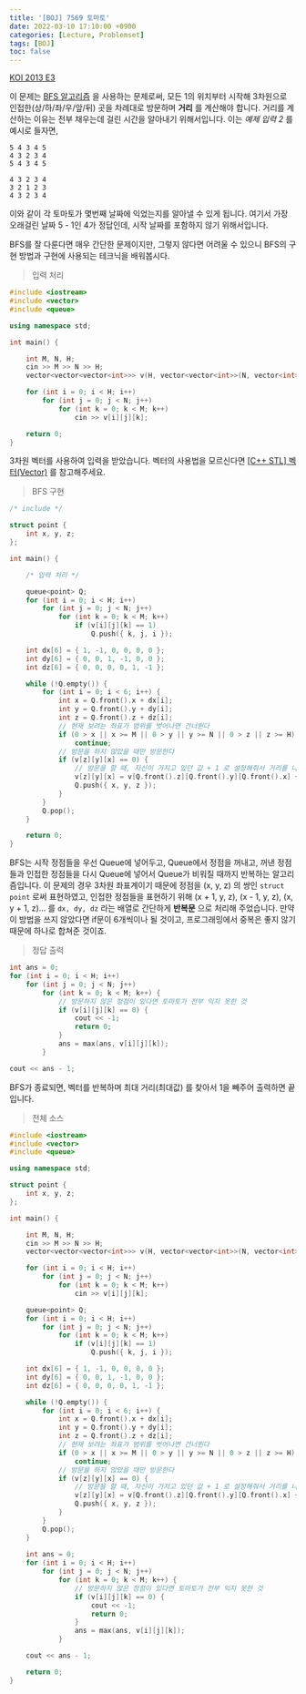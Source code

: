 ```yaml
---
title: '[BOJ] 7569 토마토'
date: 2022-03-10 17:10:00 +0900
categories: [Lecture, Problemset]
tags: [BOJ]
toc: false
---
```


[KOI 2013 E3](https://www.acmicpc.net/problem/7569)

이 문제는 [BFS 알고리즘](https://termsigening97.github.io/posts/data-structure-and-algorithms/#bfs) 을 사용하는 문제로써, 모든 1의 위치부터 시작해 3차원으로 인접한(상/하/좌/우/앞/뒤) 곳을 차례대로 방문하며 **거리** 를 계산해야 합니다. 거리를 계산하는 이유는 전부 채우는데 걸린 시간을 알아내기 위해서입니다. 이는 *예제 입력 2* 를 예시로 들자면,
```
5 4 3 4 5
4 3 2 3 4
5 4 3 4 5

4 3 2 3 4
3 2 1 2 3
4 3 2 3 4
```
이와 같이 각 토마토가 몇번째 날짜에 익었는지를 알아낼 수 있게 됩니다. 여기서 가장 오래걸린 날짜 5 - 1인 4가 정답인데, 시작 날짜를 포함하지 않기 위해서입니다.

BFS를 잘 다룬다면 매우 간단한 문제이지만, 그렇지 않다면 어려울 수 있으니 BFS의 구현 방법과 구현에 사용되는 테크닉을 배워봅시다.

> 입력 처리

```cpp
#include <iostream>
#include <vector>
#include <queue>

using namespace std;

int main() {

	int M, N, H;
	cin >> M >> N >> H;
    vector<vector<vector<int>>> v(H, vector<vector<int>>(N, vector<int>(M)));

	for (int i = 0; i < H; i++)
		for (int j = 0; j < N; j++)
			for (int k = 0; k < M; k++)
				cin >> v[i][j][k];

	return 0;
}
```

3차원 벡터를 사용하여 입력을 받았습니다. 벡터의 사용법을 모르신다면 [[C++ STL] 벡터(Vector)](https://termsigening97.github.io/posts/CPP-STL-Vector/) 를 참고해주세요.

> BFS 구현

```cpp
/* include */

struct point {
	int x, y, z;
};

int main() {

    /* 입력 처리 */

	queue<point> Q;
	for (int i = 0; i < H; i++)
		for (int j = 0; j < N; j++)
			for (int k = 0; k < M; k++)
				if (v[i][j][k] == 1)
					Q.push({ k, j, i });

	int dx[6] = { 1, -1, 0, 0, 0, 0 };
	int dy[6] = { 0, 0, 1, -1, 0, 0 };
	int dz[6] = { 0, 0, 0, 0, 1, -1 };

	while (!Q.empty()) {
		for (int i = 0; i < 6; i++) {
			int x = Q.front().x + dx[i];
			int y = Q.front().y + dy[i];
			int z = Q.front().z + dz[i];
			// 현재 보려는 좌표가 범위를 벗어나면 건너뛴다
			if (0 > x || x >= M || 0 > y || y >= N || 0 > z || z >= H)
				continue;
			// 방문을 하지 않았을 때만 방문한다
			if (v[z][y][x] == 0) {
				// 방문을 할 때, 자신이 가지고 있던 값 + 1 로 설정해줘서 거리를 나타낸다
				v[z][y][x] = v[Q.front().z][Q.front().y][Q.front().x] + 1;
				Q.push({ x, y, z });
			}	
		}
		Q.pop();
	}

	return 0;
}
```

BFS는 시작 정점들을 우선 Queue에 넣어두고, Queue에서 정점을 꺼내고, 꺼낸 정점들과 인접한 정점들을 다시 Queue에 넣어서 Queue가 비워질 때까지 반복하는 알고리즘입니다. 이 문제의 경우 3차원 좌표계이기 때문에 정점을 (x, y, z) 의 쌍인 `struct point` 로써 표현하였고, 인접한 정점들을 표현하기 위해 (x + 1, y, z), (x - 1, y, z), (x, y + 1, z)... 를 `dx, dy, dz` 라는 배열로 간단하게 **반복문** 으로 처리해 주었습니다. 만약 이 방법을 쓰지 않았다면 if문이 6개씩이나 될 것이고, 프로그래밍에서 중복은 좋지 않기 때문에 하나로 합쳐준 것이죠.

> 정답 출력

```cpp
int ans = 0;
for (int i = 0; i < H; i++)
    for (int j = 0; j < N; j++)
        for (int k = 0; k < M; k++) {
            // 방문하지 않은 정점이 있다면 토마토가 전부 익지 못한 것
            if (v[i][j][k] == 0) {
                cout << -1;
                return 0;
            }
            ans = max(ans, v[i][j][k]);
        }

cout << ans - 1;
```

BFS가 종료되면, 벡터를 반복하며 최대 거리(최대값) 를 찾아서 1을 빼주어 출력하면 끝입니다.

> 전체 소스

```cpp
#include <iostream>
#include <vector>
#include <queue>

using namespace std;

struct point {
	int x, y, z;
};

int main() {

	int M, N, H;
	cin >> M >> N >> H;
	vector<vector<vector<int>>> v(H, vector<vector<int>>(N, vector<int>(M)));

	for (int i = 0; i < H; i++)
		for (int j = 0; j < N; j++)
			for (int k = 0; k < M; k++)
				cin >> v[i][j][k];

	queue<point> Q;
	for (int i = 0; i < H; i++)
		for (int j = 0; j < N; j++)
			for (int k = 0; k < M; k++)
				if (v[i][j][k] == 1)
					Q.push({ k, j, i });

	int dx[6] = { 1, -1, 0, 0, 0, 0 };
	int dy[6] = { 0, 0, 1, -1, 0, 0 };
	int dz[6] = { 0, 0, 0, 0, 1, -1 };

	while (!Q.empty()) {
		for (int i = 0; i < 6; i++) {
			int x = Q.front().x + dx[i];
			int y = Q.front().y + dy[i];
			int z = Q.front().z + dz[i];
			// 현재 보려는 좌표가 범위를 벗어나면 건너뛴다
			if (0 > x || x >= M || 0 > y || y >= N || 0 > z || z >= H)
				continue;
			// 방문을 하지 않았을 때만 방문한다
			if (v[z][y][x] == 0) {
				// 방문을 할 때, 자신이 가지고 있던 값 + 1 로 설정해줘서 거리를 나타낸다
				v[z][y][x] = v[Q.front().z][Q.front().y][Q.front().x] + 1;
				Q.push({ x, y, z });
			}	
		}
		Q.pop();
	}
	
	int ans = 0;
	for (int i = 0; i < H; i++)
		for (int j = 0; j < N; j++)
			for (int k = 0; k < M; k++) {
				// 방문하지 않은 정점이 있다면 토마토가 전부 익지 못한 것
				if (v[i][j][k] == 0) {
					cout << -1;
					return 0;
				}
				ans = max(ans, v[i][j][k]);
			}

	cout << ans - 1;

	return 0;
}
```